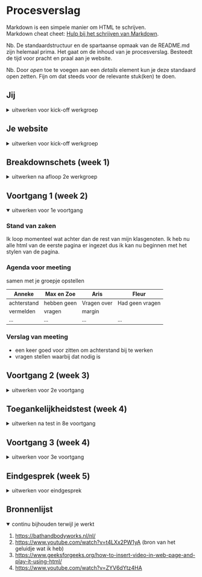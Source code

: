 # Procesverslag
Markdown is een simpele manier om HTML te schrijven.  
Markdown cheat cheet: [Hulp bij het schrijven van Markdown](https://github.com/adam-p/markdown-here/wiki/Markdown-Cheatsheet).

Nb. De standaardstructuur en de spartaanse opmaak van de README.md zijn helemaal prima. Het gaat om de inhoud van je procesverslag. Besteedt de tijd voor pracht en praal aan je website.

Nb. Door *open* toe te voegen aan een *details* element kun je deze standaard open zetten. Fijn om dat steeds voor de relevante stuk(ken) te doen.





## Jij

<details>
<summary>uitwerken voor kick-off werkgroep</summary>

### Auteur:
Anneke Steller

#### Je startniveau:
Rood

#### Je focus:
Ik ga mij focussen op responsive design. 
 
</details>





## Je website

<details>
<summary>uitwerken voor kick-off werkgroep</summary>

### Je opdracht:
https://www.bathandbodyworks.com


#### Screenshot(s) van de eerste pagina (small screen): 
hier de naam van de pagina  
<img src="images/home-pagina.jpg" width="375px" alt="Dit de home pagina met verschillende reclames en producten">

#### Screenshot(s) van de tweede pagina (small screen):
hier de naam van de pagina  
<img src="images/product-pagina.png" width="375px" alt="Dit is de product pagina waarop je alle informatie van het product kan terugvinden">
 
</details>



## Breakdownschets (week 1)

<details>
<summary>uitwerken na afloop 2e werkgroep</summary>

### de hele pagina: 
<img src="images/breakdown1.png" width="375px" alt="breakdown van de hele pagina">

### dynamisch deel (bijv menu): 
<img src="images/breakdown2.png" width="375px" alt="breakdown van het menu">



</details>





## Voortgang 1 (week 2)

<details open>
<summary>uitwerken voor 1e voortgang</summary>

### Stand van zaken
Ik loop momenteel wat achter dan de rest van mijn klasgenoten. Ik heb nu alle html van de eerste pagina er ingezet dus ik kan nu beginnen met het stylen van de pagina. 


### Agenda voor meeting
samen met je groepje opstellen

| Anneke         | Max en Zoe         | Aris         | Fleur      
| ---            | ---                | ---          | ---            
| achterstand    | hebben geen        | Vragen over  | Had geen vragen            
| vermelden      | vragen             | margin       |  
| ...            | ...                | ...          | ...              


### Verslag van meeting
- een keer goed voor zitten om achterstand bij te werken
- vragen stellen waarbij dat nodig is 

</details>





## Voortgang 2 (week 3)

<details>
<summary>uitwerken voor 2e voortgang</summary>

### Stand van zaken
Afgelopen week heb ik veel uren in mijn code gestopt en heb ik mijn eerste pagina kunnen afronden. 

Ik had op een gegeven moment wel wat moeite met de items in de scrollbar maar dat heb ik uiteindelijk kunnen fixen. 

<img src="images/code.png" width="375px" alt="code">
<img src="images/week2.png" width="375px" alt="screenshot van mijn website">


### Agenda voor meeting
samen met je groepje opstellen

| Larissa        | Yeliz              | Anneke       | student 4        |
| ---            | ---                | ---          | ---              |
|Logo veranderen | vragen welke       | Heb geen     | en dan ik dat    |
| in darkmode    | beter is om        | vragen       | dit wil ik zeker |
| ...            | te maken           | ...          | ...              |


### Verslag van meeting
hier na afloop snel de uitkomsten van de meeting vastleggen

- Larissa heeft haar logo kunnen veranderen 
- Yeliz heeft nog steeds geen keuze kunnen maken welke pagina ze wilt gaan maken 
- nog een punt
- ...

</details>





## Toegankelijkheidstest (week 4)

<details>
<summary>uitwerken na test in 8e voortgang</summary>

### Bevindingen
Lijst met je bevindingen die in de test naar voren kwamen:

#### Screen reader
Verschillende alt tekstjes van afbeeldingen waren vaag of niet duidelijk. 
Verder las de screenreader niet de labels van het formulier voor.

Alt teksten veranderen naar een wat duidelijkere omschrijving en het label aan de input koppelen. 


#### Bril met 1 gaatje (slechtziend) . 

Met deze bril gaf mijn testpersoon aan dat kleine tekstjes lastig te lezen zijn. Met de focus state is wel goed te volgen waar je je beviend op de pagina. Verder mocht de "in winkelwagen" button op de tweede pagina wat groter.


Vooral alle teksten wat vergroten zodat het makkelijker te lezen is. 

#### Low contrast bril. 
Kleinere teskten waren lastig om te lezen. Verder was alles redelijk leesbaar. 

De font-size niet te klein maken. Vooral niet als er met dunne letters wordt gewerkt. 


#### Spasme/parkinson simulatie. 

<img src="images/apparaat.png" width="375px" alt="Spasme/parkinson simulatie">
Mijn testpersoon kon nog redelijk de website gebruiken. Hij maakte vooral gebruik van de tab toets omdat je toch best snel op random dingen klikt door het apparaat. 

Goed kijken of de focus state goed duidelijk is. 

</details>


## Voortgang 3 (week 4)

<details>
<summary>uitwerken voor 3e voortgang</summary>

### Stand van zaken
De laatste week heb ik mijn tweede pagina kunnen afmaken. Ik had wel wat moeite om mijn hamburger menu werkend te maken. Maar dat heb ik met de student-assistent kunnen fixen in de les. 


### Agenda voor meeting
samen met je groepje opstellen

Anneke: of er handige trukjes zijn om je css te cleanen 
Yeliz: vragen over wat precies valt onder DOM manipulatie\
Larissa: footer van tweede pagina is versprongen


### Verslag van meeting
hier na afloop snel de uitkomsten van de meeting vastleggen

- kijken voor extensions 
- extension van Sam gebruiken om mooi comments te kunnen plaatsen
- de slides van Sanne terug kijken over een schone css 
</details>





## Eindgesprek (week 5)

<details>
<summary>uitwerken voor eindgesprek</summary>

### Stand van zaken
Waar ik eigenlijk vooral moeite mee heb gehad is de tijd. Ik heb graag veel meer aan mijn site willen doen maar door de tijd kan dat jammer genoeg niet meer. Daarnaast heb ik vooral wel moeite gehad met javascript. Het lukte niet altijd om de juiste elementen aan te spreken. 

### Screenshot(s)

</details>





## Bronnenlijst

<details open>
<summary>continu bijhouden terwijl je werkt</summary>

1. https://bathandbodyworks.nl/nl/
2. https://www.youtube.com/watch?v=t4LXx2PW1yA  (bron van het geluidje wat ik heb)
3. https://www.geeksforgeeks.org/how-to-insert-video-in-web-page-and-play-it-using-html/
4. https://www.youtube.com/watch?v=ZYV6dYtz4HA

</details>

